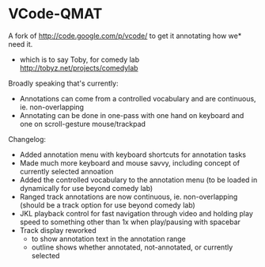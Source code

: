 VCode-QMAT
==========

A fork of http://code.google.com/p/vcode/ to get it annotating how we* need it.

* which is to say Toby, for comedy lab http://tobyz.net/projects/comedylab

Broadly speaking that's currently:
- Annotations can come from a controlled vocabulary and are continuous, ie. non-overlapping
- Annotating can be done in one-pass with one hand on keyboard and one on scroll-gesture mouse/trackpad

Changelog:
- Added annotation menu with keyboard shortcuts for annotation tasks
- Made much more keyboard and mouse savvy, including concept of currently selected annoation
- Added the controlled vocabulary to the annotation menu (to be loaded in dynamically for use beyond comedy lab)
- Ranged track annotations are now continuous, ie. non-overlapping (should be a track option for use beyond comedy lab)
- JKL playback control for fast navigation through video and holding play speed to something other than 1x when play/pausing with spacebar
- Track display reworked 
  - to show annotation text in the annotation range
  - outline shows whether annotated, not-annotated, or currently selected
